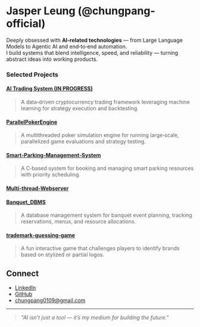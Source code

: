 # Jasper Leung (@chungpang-official)

Deeply obsessed with **AI‑related technologies** — from Large Language Models to Agentic AI and end‑to‑end automation.  
I build systems that blend intelligence, speed, and reliability — turning abstract ideas into working products.

### Selected Projects
#### [AI Trading System (IN PROGRESS)](https://github.com/chungpang-official/ai-trading-system)
> A data‑driven cryptocurrency trading framework leveraging machine learning for strategy execution and backtesting.

#### [ParallelPokerEngine](https://github.com/chungpang-official/ParallelPokerEngine)
> A multithreaded poker simulation engine for running large‑scale, parallelized game evaluations and strategy testing.

#### [Smart‑Parking‑Management‑System](https://github.com/chungpang-official/Smart-Parking-Management-System)
> A C‑based system for booking and managing smart parking resources with priority scheduling.

#### [Multi-thread-Webserver](https://github.com/chungpang-official/)
#### [Banquet_DBMS](https://github.com/chungpang-official/Banquet_DBMS)
> A database management system for banquet event planning, tracking reservations, menus, and resource allocations.

#### [trademark‑guessing‑game](https://github.com/chungpang-official/trademark-guessing-game)
> A fun interactive game that challenges players to identify brands based on stylized or partial logos.

## Connect
-  [LinkedIn](https://www.linkedin.com/in/jasper-leung-axce3d2y/)
-  [GitHub](https://github.com/chungpang-official)
-  chungpang0109@gmail.com

---

> *"AI isn’t just a tool — it’s my medium for building the future."*
